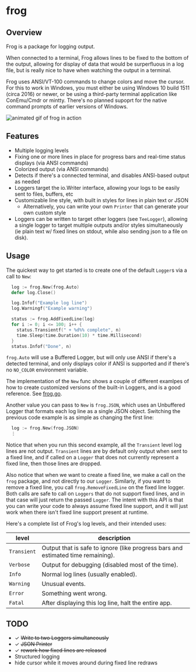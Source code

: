 # frog

## Overview

Frog is a package for logging output.

When connected to a terminal, Frog allows lines to be fixed to the bottom of the output, allowing for display of data that would be surperfluous in a log file, but is really nice to have when watching the output in a terminal.

Frog uses ANSI/VT-100 commands to change colors and move the cursor. For this to work in Windows, you must either be using Windows 10 build 1511 (circa 2016) or newer, or be using a third-party terminal application like ConEmu/Cmdr or mintty. There's no planned supoprt for the native command prompts of earlier versions of Windows.

![animated gif of frog in action](https://the.real.danbrakeley.com/github/frog-0.2.0-demo.gif)

## Features

- Multiple logging levels
- Fixing one or more lines in place for progress bars and real-time status displays (via ANSI commands)
- Colorized output (via ANSI commands)
- Detects if there's a connected terminal, and disables ANSI-based output as needed
- Loggers target the io.Writer interface, allowing your logs to be easily sent to files, buffers, etc
- Customizable line style, with built in styles for lines in plain text or JSON
  - Alternatively, you can write your own `Printer` that can generate your own custom style
- Loggers can be written to target other loggers (see `TeeLogger`), allowing a single logger to target multiple outputs and/or styles simultaneously (ie plain text w/ fixed lines on stdout, while also sending json to a file on disk).

## Usage

The quickest way to get started is to create one of the default `Logger`s via a call to `New`:

```go
  log := frog.New(frog.Auto)
  defer log.Close()

  log.Infof("Example log line")
  log.Warningf("Example warning")

  status := frog.AddFixedLine(log)
  for i := 0; i <= 100; i++ {
    status.Transientf(" + %d%% complete", n)
    time.Sleep(time.Duration(10) * time.Millisecond)
  }
  status.Infof("Done", n)
```

`frog.Auto` will use a Buffered Logger, but will only use ANSI if there's a detected terminal, and only displays color if ANSI is supported and if there's no `NO_COLOR` environment variable.

The implementation of the `New` func shows a couple of different examlpes of how to create customized versions of the built-in Loggers, and is a good reference. See [frog.go](https://github.com/danbrakeley/frog/blob/master/frog.go#L20-L46).

Another value you can pass to `New` is `frog.JSON`, which uses an Unbuffered Logger that formats each log line as a single JSON object. Switching the previous code example is as simple as changing the first line:

```go
  log := frog.New(frog.JSON)
  ⋮
```

Notice that when you run this second example, all the `Transient` level log lines are not output. `Transient` lines are by default only output when sent to a fixed line, and if called on a `Logger` that does not currently represent a fixed line, then those lines are dropped.

Also notice that when we want to create a fixed line, we make a call on the `frog` package, and not directly to our `Logger`. Similarly, if you want to remove a fixed line, you call `frog.RemoveFixedLine` on the fixed line logger. Both calls are safe to call on `Loggers` that do not support fixed lines, and in that case will just return the passed `Logger`. The intent with this API is that you can write your code to always assume fixed line support, and it will just work when there isn't fixed line support present at runtime.

Here's a complete list of Frog's log levels, and their intended uses:

level | description
--- | ---
`Transient` | Output that is safe to ignore (like progress bars and estimated time remaining).
`Verbose` | Output for debugging (disabled most of the time).
`Info` | Normal log lines (usually enabled).
`Warning` | Unusual events.
`Error` | Something went wrong.
`Fatal` | After displaying this log line, halt the entire app.

## TODO

- ✓ ~~Write to two Loggers simultaneously~~
- ✓ ~~JSON Printer~~
- ✓ ~~rework how fixed lines are released~~
- Structured logging
- hide cursor while it moves around during fixed line redraws
